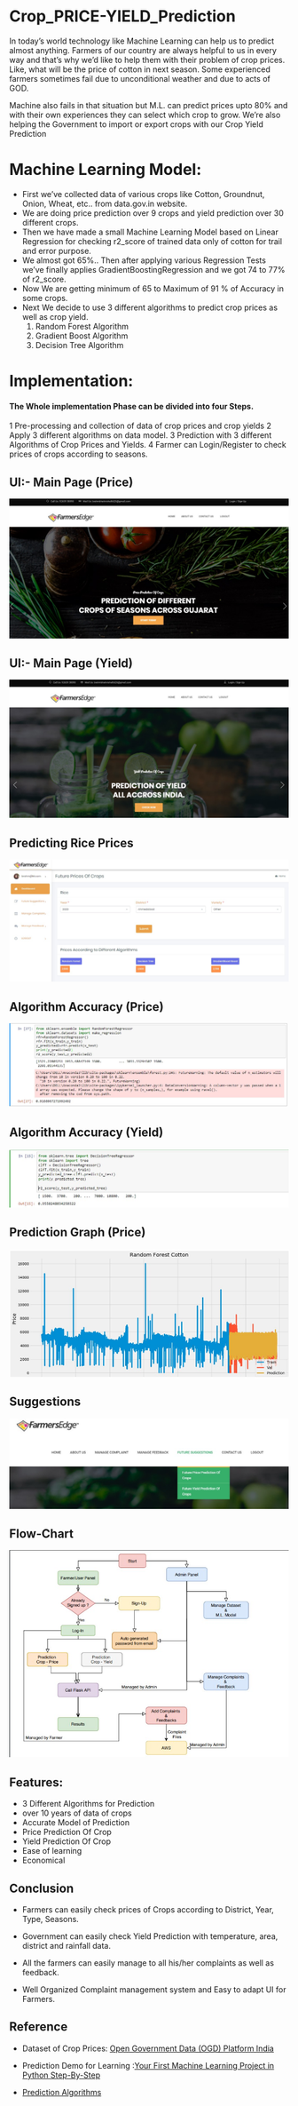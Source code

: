 # Crop_PRICE-YIELD_Prediction
In today’s world technology like Machine Learning can help us to predict almost anything. Farmers of our country are always helpful to us in every way and that’s why we’d like to help them with their problem of crop prices. Like, what will be the price of cotton in next season. Some experienced farmers sometimes fail due to unconditional weather and due to acts of GOD. 

Machine also fails in that situation but M.L. can predict prices upto 80% and with their own experiences they can select which crop to grow. We’re also helping the Government to import or export crops with our Crop Yield Prediction

# Machine Learning Model:

- First we’ve collected data of various crops like Cotton, Groundnut, Onion, Wheat, etc.. from
data.gov.in website.
- We are doing price prediction over 9 crops and yield prediction over 30 different crops.
- Then we have made a small Machine Learning Model based on Linear Regression for
checking r2_score of trained data only of cotton for trail and error purpose.
- We almost got 65%.. Then after applying various Regression Tests we’ve finally applies
GradientBoostingRegression and we got 74 to 77% of r2_score.
- Now We are getting minimum of 65 to Maximum of 91 % of Accuracy in some crops.
- Next We decide to use 3 different algorithms to predict crop prices as well as crop yield.
  1. Random Forest Algorithm
  2. Gradient Boost Algorithm
  3. Decision Tree Algorithm
  
# Implementation:

#### The Whole implementation Phase can be divided into four Steps.

  1 Pre-processing and collection of data of crop prices and crop yields
  2 Apply 3 different algorithms on data model.
  3 Prediction with 3 different Algorithms of Crop Prices and Yields.
  4 Farmer can Login/Register to check prices of crops according to seasons.
  

## UI:- Main Page (Price)
![](/Images/Price_Page.jpg)
## UI:- Main Page (Yield)
![](/Images/Yield_Page.jpg)
## Predicting Rice Prices
![](/Images/Future_Rice_Price.jpg)
## Algorithm Accuracy (Price)
![](/Images/Algorithm_Percentage.jpg)
## Algorithm Accuracy (Yield)
![](/Images/Yield_DecisionTree_Accuracy.jpg)
## Prediction Graph (Price)
![](/Images/Prediction_Graph_Cotton.jpg)
## Suggestions
![](/Images/Suggestions.jpg)
## Flow-Chart
![](/Images/flowchart.jpg)

## Features:

- 3 Different Algorithms for Prediction
- over 10 years of data of crops
- Accurate Model of Prediction
- Price Prediction Of Crop
- Yield Prediction Of Crop
- Ease of learning
- Economical

## Conclusion

- Farmers can easily check prices of Crops according to District, Year, Type,
Seasons.

- Government can easily check Yield Prediction with temperature, area, district and
rainfall data.

- All the farmers can easily manage to all his/her complaints as well as feedback.

- Well Organized Complaint management system and Easy to adapt UI for Farmers.

## Reference

- Dataset of Crop Prices: [Open Government Data (OGD) Platform India]( https://data.gov.in/)

- Prediction Demo for Learning :[Your First Machine Learning Project in Python Step-By-Step](https://machinelearningmastery.com/machine-learning-in-python-stepby-step)

- [Prediction Algorithms](https://towardsdatascience.com/)
